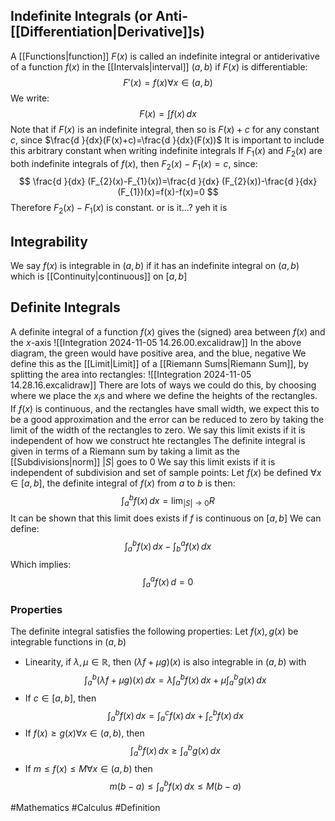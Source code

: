 ## Indefinite Integrals (or Anti-[[Differentiation|Derivative]]s)
A [[Functions|function]] $F(x)$ is called an indefinite integral or antiderivative of a function $f(x)$ in the [[Intervals|interval]] $(a,b)$ if $F(x)$ is differentiable:
$$
F'(x)=f(x)\forall x\in (a,b)
$$
We write:
$$
F(x)=\int f(x) \, dx
$$
Note that if $F(x)$ is an indefinite integral, then so is $F(x)+c$ for any constant $c$, since $\frac{d }{dx}(F(x)+c)=\frac{d }{dx}(F(x))$
It is important to include this arbitrary constant when writing indefinite integrals
If $F_{1}(x)$ and $F_{2}(x)$ are both indefinite integrals of $f(x)$, then $F_{2}(x)-F_{1}(x)=c$, since:
$$
\frac{d }{dx} (F_{2}(x)-F_{1}(x))=\frac{d }{dx} (F_{2}(x))-\frac{d }{dx} (F_{1})(x)=f(x)-f(x)=0
$$
Therefore $F_{2}(x)-F_{1}(x)$ is constant. or is it...? yeh it is
## Integrability
We say $f(x)$ is integrable in $(a,b)$ if it has an indefinite integral on $(a,b)$ which is [[Continuity|continuous]] on $[a,b]$
## Definite Integrals
A definite integral of a function $f(x)$ gives the (signed) area between $f(x)$ and the $x$-axis
![[Integration 2024-11-05 14.26.00.excalidraw]]
In the above diagram, the green would have positive area, and the blue, negative
We define this as the [[Limit|Limit]] of a [[Riemann Sums|Riemann Sum]], by splitting the area into rectangles:
![[Integration 2024-11-05 14.28.16.excalidraw]]
There are lots of ways we could do this, by choosing where we place the $x_{i}$s and where we define the heights of the rectangles. If $f(x)$ is continuous, and the rectangles have small width, we expect this to be a good approximation and the error can be reduced to zero by taking the limit of the width of the rectangles to zero. We say this limit exists if it is independent of how we construct hte rectangles
The definite integral is given in terms of a Riemann sum by taking a limit as the [[Subdivisions|norm]] $|S|$ goes to 0
We say this limit exists if it is independent of subdivision and set of sample points:
Let $f(x)$ be defined $\forall x\in[a,b]$, the definite integral of $f(x)$ from $a$ to $b$ is then:
$$
\int ^{b}_{a} f(x) \, dx =\lim_{ |S| \to 0 } R
$$
It can be shown that this limit does exists if $f$ is continuous on $[a,b]$
We can define:
$$
\int ^{b}_{a} f(x) \, dx -\int ^{a}_{b}  f(x)\, dx 
$$
Which implies:
$$
\int ^{a}_{a} f(x) \, d=0
$$
### Properties
The definite integral satisfies the following properties:
Let $f(x),g(x)$ be integrable functions in $(a,b)$
- Linearity, if $\lambda,\mu \in\mathbb{R}$, then $(\lambda f+\mu g)(x)$ is also integrable in $(a,b)$ with
$$
\int ^{b}_{a} (\lambda f+\mu g)(x) \, dx =\lambda \int ^{b}_{a} f(x) \, dx +\mu \int ^{b}_{a} g(x) \, dx 
$$
- If $c\in[a,b]$, then
$$
\int ^{b}_{a} f(x) \, dx =\int ^{c}_{a} f(x) \, dx +\int ^{b}_{c} f(x) \, dx 
$$
- If $f(x)\geq g(x)\forall x\in(a,b)$, then
$$
\int ^{b}_{a} f(x) \, dx \geq \int ^{b}_{a} g(x) \, dx 
$$
- If $m\leq f(x)\leq M\forall x\in(a,b)$ then
$$
m(b-a)\leq\int ^{b}_{a} f(x) \, dx \leq M(b-a)
$$

#Mathematics #Calculus #Definition